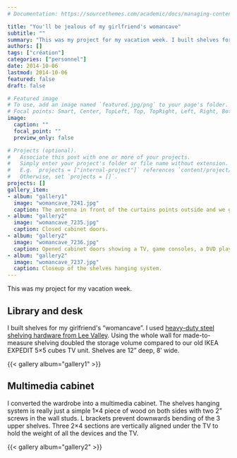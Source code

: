 ```yaml
---
# Documentation: https://sourcethemes.com/academic/docs/managing-content/

title: "You'll be jealous of my girlfriend's womancave"
subtitle: ""
summary: "This was my project for my vacation week. I built shelves for my girlfriend's “womancave”."
authors: []
tags: ["création"]
categories: ["personnel"]
date: 2014-10-06
lastmod: 2014-10-06
featured: false
draft: false

# Featured image
# To use, add an image named `featured.jpg/png` to your page's folder.
# Focal points: Smart, Center, TopLeft, Top, TopRight, Left, Right, BottomLeft, Bottom, BottomRight.
image:
  caption: ""
  focal_point: ""
  preview_only: false

# Projects (optional).
#   Associate this post with one or more of your projects.
#   Simply enter your project's folder or file name without extension.
#   E.g. `projects = ["internal-project"]` references `content/project/deep-learning/index.md`.
#   Otherwise, set `projects = []`.
projects: []
gallery_item:
- album: "gallery1"
  image: "womancave_7241.jpg"
  caption: The antenna in front of the curtains points outside and we get 4 OTA TV channels this way. We cancelled cable TV.
- album: "gallery2"
  image: "womancave_7235.jpg"
  caption: Closed cabinet doors.
- album: "gallery2"
  image: "womancave_7236.jpg"
  caption: Opened cabinet doors showing a TV, game consoles, a DVD player, DVDs.
- album: "gallery2"
  image: "womancave_7237.jpg"
  caption: Closeup of the shelves hanging system.
---
```


This was my project for my vacation week.

## Library and desk

I built shelves for my girlfriend's “womancave”. I used [heavy-duty steel shelving hardware from Lee Valley](http://www.leevalley.com/en/Hardware/page.aspx?cat=3,43648&p=71775). Using the whole wall for made-to-measure shelving doubled the storage volume compared to our old IKEA EXPEDIT 5×5 cubes TV unit. Shelves are 12” deep, 8’ wide.

{{< gallery album="gallery1" >}}


## Multimedia cabinet

I converted the wardrobe into a multimedia cabinet. The shelves hanging system is really just a simple 1×4 piece of wood on both sides with two 2” screws in the wall studs. L brackets prevent downwards bending of the 3 upper shelves. Three 2×4 sections are vertically aligned under the TV to hold the weight of all the devices and the TV.

{{< gallery album="gallery2" >}}
